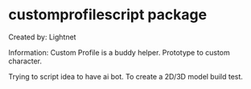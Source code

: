 # customprofilescript package

Created by: Lightnet


Information: Custom Profile is a buddy helper. Prototype to custom character.

Trying to script idea to have ai bot. To create a 2D/3D model build test.
